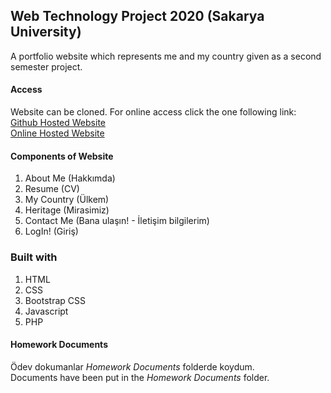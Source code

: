 ## Web Technology Project 2020 (Sakarya University)

A portfolio website which represents me and my country given as a second semester project.

#### Access
Website can be cloned. For online access click the one following link:\
[Github Hosted Website](https://waasiq.github.io/Web-Technology-Project/)\
[Online Hosted Website](https://b181210557.000webhostapp.com/)

#### Components of Website                    
1. About Me (Hakkımda) 
2. Resume (CV)
3. My Country (Ülkem)  
4. Heritage (Mirasimiz)
4. Contact Me (Bana ulaşın! - İletişim bilgilerim)
5. LogIn! (Giriş) 

### Built with
1. HTML
2. CSS
3. Bootstrap CSS
4. Javascript
5. PHP

#### Homework Documents
Ödev dokumanlar *Homework Documents* folderde koydum.\
Documents have been put in the *Homework Documents* folder.

